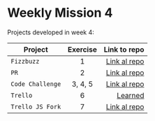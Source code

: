# Weekly Mission 4

Projects developed in week 4:

| Project | Exercise | Link to repo |
| ------------- |:-------------:| -----:|
|`Fizzbuzz`|1|[Link al repo](https://github.com/enrique-mendoza/launchX-BackEnd-Mission-fizzbuzz)|
|`PR`|2|[Link al repo](https://github.com/enrique-mendoza/visualpartnership-fizzbuzz)|
|`Code Challenge`|3, 4, 5|[Link al repo](https://github.com/enrique-mendoza/launchX-BackEnd-Mission-visual-thinking-api)|
|`Trello`|6|[Learned](https://github.com/enrique-mendoza/visualpartnership-playbook/tree/main/weekly_mission_4)|
|`Trello JS Fork`|7|[Link al repo](https://github.com/enrique-mendoza/launchX-BackEnd-Mission-trello)|